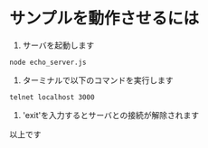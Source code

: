 # サンプルを動作させるには

1. サーバを起動します
```
node echo_server.js
```
1.  ターミナルで以下のコマンドを実行します
```
telnet localhost 3000
```
1. 'exit'を入力するとサーバとの接続が解除されます

以上です

